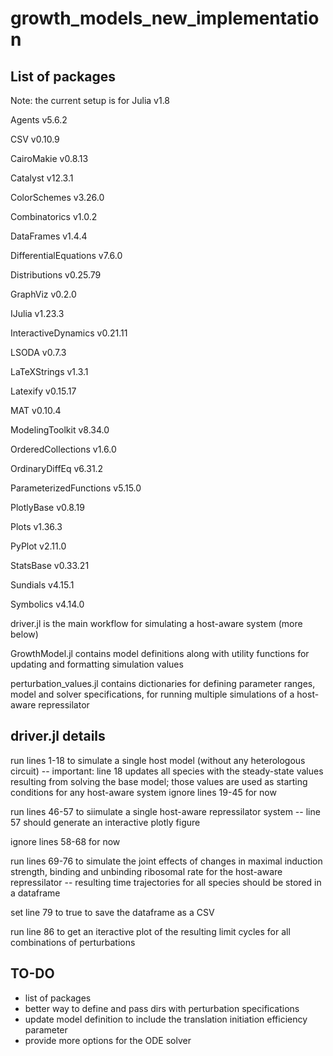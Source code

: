 ﻿# growth_models_new_implementation

## List of packages

Note: the current setup is for Julia v1.8

Agents v5.6.2

CSV v0.10.9

CairoMakie v0.8.13

Catalyst v12.3.1

ColorSchemes v3.26.0

Combinatorics v1.0.2

DataFrames v1.4.4

DifferentialEquations v7.6.0

Distributions v0.25.79

GraphViz v0.2.0

IJulia v1.23.3

InteractiveDynamics v0.21.11

LSODA v0.7.3

LaTeXStrings v1.3.1

Latexify v0.15.17

MAT v0.10.4

ModelingToolkit v8.34.0

OrderedCollections v1.6.0

OrdinaryDiffEq v6.31.2

ParameterizedFunctions v5.15.0

PlotlyBase v0.8.19

Plots v1.36.3

PyPlot v2.11.0

StatsBase v0.33.21

Sundials v4.15.1

Symbolics v4.14.0


driver.jl is the main workflow for simulating a host-aware system (more below)

GrowthModel.jl contains model definitions along with utility functions for updating and formatting simulation values

perturbation_values.jl contains dictionaries for defining parameter ranges, model and solver specifications, for running multiple simulations of a host-aware repressilator

## driver.jl details

run lines 1-18 to simulate a single host model (without any heterologous circuit) -- important: line 18 updates all species with the steady-state values resulting from solving the base model; those values are used as starting conditions for any host-aware system
ignore lines 19-45 for now

run lines 46-57 to siimulate a single host-aware repressilator system -- line 57 should generate an interactive plotly figure

ignore lines 58-68 for now

run lines 69-76 to simulate the joint effects of changes in maximal induction strength, binding and unbinding ribosomal rate for the host-aware repressilator -- resulting time trajectories for all species should be stored in a dataframe

set line 79 to true to save the dataframe as a CSV

run line 86 to get an iteractive plot of the resulting limit cycles for all combinations of perturbations


## TO-DO
- list of packages
- better way to define and pass dirs with perturbation specifications
- update model definition to include the translation initiation efficiency parameter
- provide more options for the ODE solver